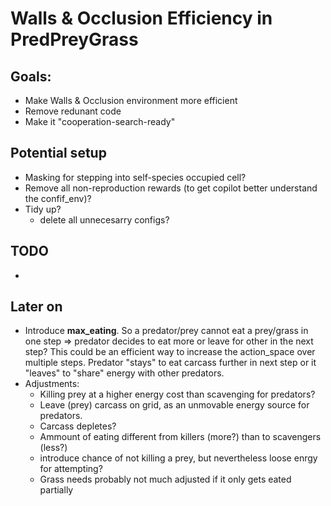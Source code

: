 # Walls & Occlusion Efficiency in PredPreyGrass

## Goals:
- Make Walls & Occlusion environment more efficient
- Remove redunant code
- Make it "cooperation-search-ready"


## Potential setup
- Masking for stepping into self-species occupied cell?
- Remove all non-reproduction rewards (to get copilot better understand the confif_env)?
- Tidy up?
  - delete all unnecesarry configs?

## TODO
- 


## Later on
- Introduce **max_eating**. So a predator/prey cannot eat a prey/grass in one step => predator decides to eat more or leave for other in the next step? This could be an efficient way to increase the action_space over multiple steps. Predator "stays" to eat carcass further in next step or it "leaves" to "share" energy with other predators.
- Adjustments: 
  - Killing prey at a higher energy cost than scavenging for predators?
  - Leave (prey) carcass on grid, as an unmovable energy source for predators.
  - Carcass depletes?
  - Ammount of eating different from killers (more?) than to scavengers (less?)
  - introduce chance of not killing a prey, but nevertheless loose enrgy for attempting?
  - Grass needs probably not much adjusted if it only gets eated partially


